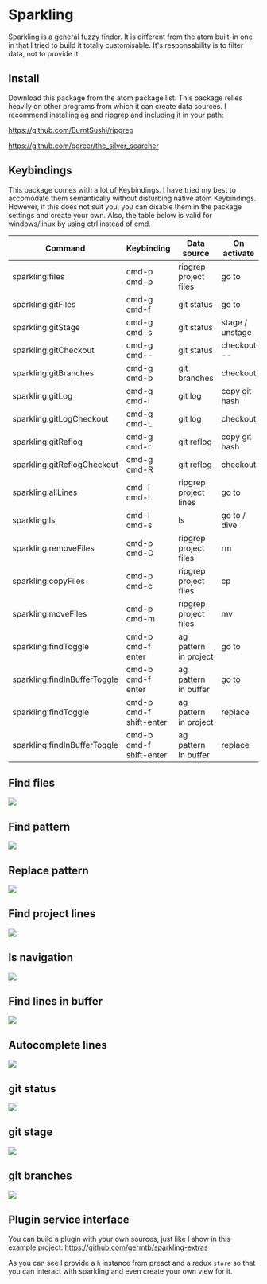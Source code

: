 # Sparkling

Sparkling is a general fuzzy finder. It is different from the atom built-in one in that I tried to build it totally customisable. It's responsability is to filter data, not to provide it.

## Install

Download this package from the atom package list. This package relies heavily on other programs from which it can create data sources. I recommend installing ag and ripgrep and including it in your path:

https://github.com/BurntSushi/ripgrep

https://github.com/ggreer/the_silver_searcher

## Keybindings

This package comes with a lot of Keybindings. I have tried my best to accomodate them semantically without disturbing native atom Keybindings. However, if this does not suit you, you can disable them in the package settings and create your own. Also, the table below is valid for windows/linux by using ctrl instead of cmd.

| Command                      | Keybinding              | Data source           | On activate     |
| ---------------------------- | ----------------------- | --------------------- | --------------- |
| sparkling:files              | cmd-p cmd-p             | ripgrep project files | go to           |
| sparkling:gitFiles           | cmd-g cmd-f             | git status            | go to           |
| sparkling:gitStage           | cmd-g cmd-s             | git status            | stage / unstage |
| sparkling:gitCheckout        | cmd-g cmd--             | git status            | checkout --     |
| sparkling:gitBranches        | cmd-g cmd-b             | git branches          | checkout        |
| sparkling:gitLog             | cmd-g cmd-l             | git log               | copy git hash   |
| sparkling:gitLogCheckout     | cmd-g cmd-L             | git log               | checkout        |
| sparkling:gitReflog          | cmd-g cmd-r             | git reflog            | copy git hash   |
| sparkling:gitReflogCheckout  | cmd-g cmd-R             | git reflog            | checkout        |
| sparkling:allLines           | cmd-l cmd-L             | ripgrep project lines | go to           |
| sparkling:ls                 | cmd-l cmd-s             | ls                    | go to / dive    |
| sparkling:removeFiles        | cmd-p cmd-D             | ripgrep project files | rm              |
| sparkling:copyFiles          | cmd-p cmd-c             | ripgrep project files | cp              |
| sparkling:moveFiles          | cmd-p cmd-m             | ripgrep project files | mv              |
| sparkling:findToggle         | cmd-p cmd-f enter       | ag pattern in project | go to           |
| sparkling:findInBufferToggle | cmd-b cmd-f enter       | ag pattern in buffer  | go to           |
| sparkling:findToggle         | cmd-p cmd-f shift-enter | ag pattern in project | replace         |
| sparkling:findInBufferToggle | cmd-b cmd-f shift-enter | ag pattern in buffer  | replace         |

## Find files

![](https://raw.githubusercontent.com/germtb/gifs/master/findFiles.gif)

## Find pattern

![](https://raw.githubusercontent.com/germtb/gifs/master/find.gif)

## Replace pattern

![](https://raw.githubusercontent.com/germtb/gifs/master/replace.gif)

## Find project lines

![](https://raw.githubusercontent.com/germtb/gifs/master/findProjectLines.gif)

## ls navigation

![](https://raw.githubusercontent.com/germtb/gifs/master/ls.gif)

## Find lines in buffer

![](https://raw.githubusercontent.com/germtb/gifs/master/findLine.gif)

## Autocomplete lines

![](https://raw.githubusercontent.com/germtb/gifs/master/autocompleteLines.gif)

## git status

![](https://raw.githubusercontent.com/germtb/gifs/master/gitFiles.gif)

## git stage

![](https://raw.githubusercontent.com/germtb/gifs/master/gitStage.gif)

## git branches

![](https://raw.githubusercontent.com/germtb/gifs/master/gitBranches.gif)

## Plugin service interface

You can build a plugin with your own sources, just like I show in this example project: https://github.com/germtb/sparkling-extras

As you can see I provide a `h` instance from preact and a redux `store` so that you can interact with sparkling and even create your own view for it.
